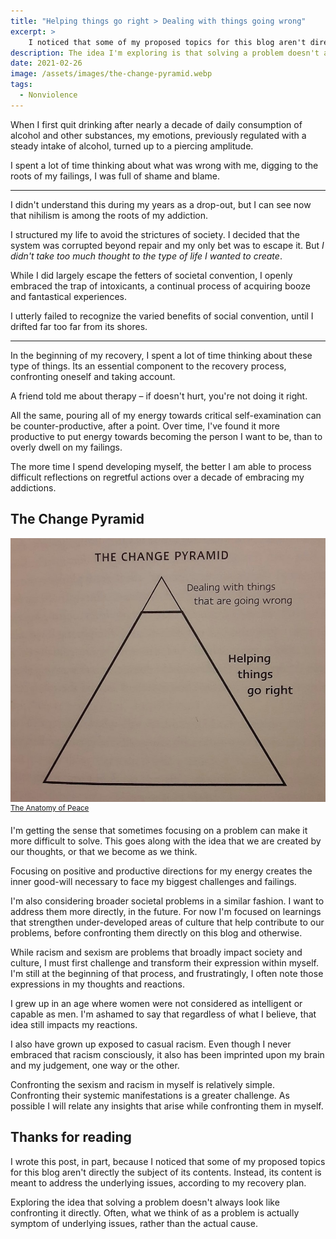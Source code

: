 ```yaml
---
title: "Helping things go right > Dealing with things going wrong"
excerpt: >
    I noticed that some of my proposed topics for this blog aren't directly the subject of its contents. That has something to do with the idea that some of the most important work in my recovery hasn't been trying to solve the problems I'd caused for myself. Exploring the idea that solving a problem often doesn't always look like confronting it directly. What we think of as a problem may be closer to a symptom of underlying issues. 
description: The idea I'm exploring is that solving a problem doesn't always look like confronting it directly. Often, what we think of as a problem is actually symptom of underlying issues, rather than the actual cause.
date: 2021-02-26
image: /assets/images/the-change-pyramid.webp
tags:
  - Nonviolence
---
```


When I first quit drinking after nearly a decade of daily consumption of alcohol and other substances, my emotions, previously regulated with a steady intake of alcohol, turned up to a piercing amplitude. 

I spent a lot of time thinking about what was wrong with me, digging to the roots of my failings, I was full of shame and blame.

--- 

I didn't understand this during my years as a drop-out, but I can see now that nihilism is among the roots of my addiction. 

I structured my life to avoid the strictures of society. I decided that the system was corrupted beyond repair and my only bet was to escape it. But *I didn't take too much thought to the type of life I wanted to create*. 

While I did largely escape the fetters of societal convention, I openly embraced the trap of intoxicants, a continual process of acquiring booze and fantastical experiences. 

I utterly failed to recognize the varied benefits of social convention, until I drifted far too far from its shores.

---

In the beginning of my recovery, I spent a lot of time thinking about these type of things. Its an essential component to the recovery process, confronting oneself and taking account. 

A friend told me about therapy – if doesn't hurt, you're not doing it right. 

All the same, pouring all of my energy towards critical self-examination can be counter-productive, after a point. Over time, I've found it more productive to put energy towards becoming the person I want to be, than to overly dwell on my failings.

The more time I spend developing myself, the better I am able to process difficult reflections on regretful actions over a decade of embracing my addictions.

<h2>The Change Pyramid</h2>

<img src="/assets/images/change-pyramid.png"/>
<sup><a href="https://arbinger.com/Landing/AnatomyOfPeace.html">The Anatomy of Peace</a></sup>

I'm getting the sense that sometimes focusing on a problem can make it more difficult to solve. This goes along with the idea that we are created by our thoughts, or that we become as we think. 

Focusing on positive and productive directions for my energy creates the inner good-will necessary to face my biggest challenges and failings.

I'm also considering broader societal problems in a similar fashion. I want to address them more directly, in the future. For now I'm focused on learnings that strengthen under-developed areas of culture that help contribute to our problems, before confronting them directly on this blog and otherwise.

While racism and sexism are problems that broadly impact society and culture, I must first challenge and transform their expression within myself. I'm still at the beginning of that process, and frustratingly, I often note those expressions in my thoughts and reactions.

I grew up in an age where women were not considered as intelligent or capable as men. I'm ashamed to say that regardless of what I believe, that idea still impacts my reactions.

I also have grown up exposed to casual racism. Even though I never embraced that racism consciously, it also has been imprinted upon my brain and my judgement, one way or the other. 

Confronting the sexism and racism in myself is relatively simple. Confronting their systemic manifestations is a greater challenge. As possible I will relate any insights that arise while confronting them in myself.

## Thanks for reading

I wrote this post, in part, because I noticed that some of my proposed topics for this blog aren't directly the subject of its contents. Instead, its content is meant to address the underlying issues, according to my recovery plan.

Exploring the idea that solving a problem doesn't always look like confronting it directly. Often, what we think of as a problem is actually symptom of underlying issues, rather than the actual cause.